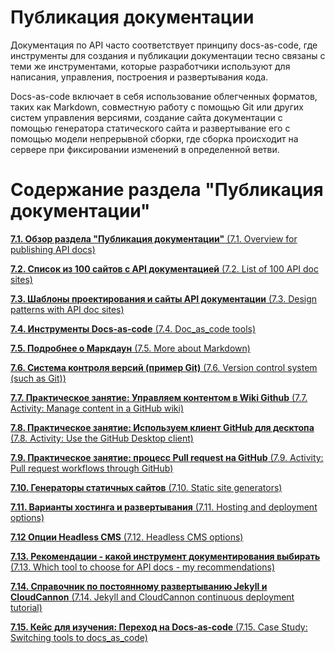 # Публикация документации

Документация по API часто соответствует принципу docs-as-code, где инструменты для создания и публикации документации тесно связаны с теми же инструментами, которые разработчики используют для написания, управления, построения и развертывания кода.

Docs-as-code включает в себя использование облегченных форматов, таких как Markdown, совместную работу с помощью Git или других систем управления версиями, создание сайта документации с помощью генератора статического сайта и развертывание его с помощью модели непрерывной сборки, где сборка происходит на сервере при фиксировании изменений в определенной ветви.

# Содержание раздела "Публикация документации"

[**7.1. Обзор раздела "Публикация документации"** (7.1. Overview for publishing API docs)](https://github.com/Starkovden/Documenting_APIs/blob/master/7.%20Publishing%20your%20API%20documentation/7.1.%20Overview%20for%20publishing%20API%20docs.md)

[**7.2. Список из 100 сайтов с API документацией** (7.2. List of 100 API doc sites)](https://github.com/Starkovden/Documenting_APIs/blob/master/7.%20Publishing%20your%20API%20documentation/7.2.%20List%20of%20100%20API%20doc%20sites.md)

[**7.3. Шаблоны проектирования и сайты API документации** (7.3. Design patterns with API doc sites)](https://github.com/Starkovden/Documenting_APIs/blob/master/7.%20Publishing%20your%20API%20documentation/7.3.%20Design%20patterns%20with%20API%20doc%20sites.md)

[**7.4. Инструменты Docs-as-code** (7.4. Doc_as_code tools)](https://github.com/Starkovden/Documenting_APIs/blob/master/7.%20Publishing%20your%20API%20documentation/7.4.%20Doc_as_code%20tools.md)

[**7.5. Подробнее о Маркдаун** (7.5. More about Markdown)](https://github.com/Starkovden/Documenting_APIs/blob/master/7.%20Publishing%20your%20API%20documentation/7.5.%20More%20about%20Markdown.md)

[**7.6. Система контроля версий (пример Git)** (7.6. Version control system (such as Git))](https://github.com/Starkovden/Documenting_APIs/blob/master/7.%20Publishing%20your%20API%20documentation/7.6.%20Version%20control%20system%20(such%20as%20Git).md)

[**7.7. Практическое занятие: Управляем контентом в Wiki Github** (7.7. Activity: Manage content in a GitHub wiki)](https://github.com/Starkovden/Documenting_APIs/blob/master/7.%20Publishing%20your%20API%20documentation/7.7.%20Activity%20Manage%20content%20in%20a%20GitHub%20wiki.md)

[**7.8. Практическое занятие: Используем клиент GitHub для десктопа** (7.8. Activity: Use the GitHub Desktop client)](https://github.com/Starkovden/Documenting_APIs/blob/master/7.%20Publishing%20your%20API%20documentation/7.8.%20Activity%20Use%20the%20GitHub%20Desktop%20client.md)

[**7.9. Практическое занятие: процесс Pull request на GitHub** (7.9. Activity: Pull request workflows through GitHub)](https://github.com/Starkovden/Documenting_APIs/blob/master/7.%20Publishing%20your%20API%20documentation/7.9.%20Activity%20Pull%20request%20workflows%20through%20GitHub.md)

[**7.10. Генераторы статичных сайтов** (7.10. Static site generators)](https://github.com/Starkovden/Documenting_APIs/blob/master/7.%20Publishing%20your%20API%20documentation/7.10.%20Static%20site%20generators.md)

[**7.11. Варианты хостинга и развертывания** (7.11. Hosting and deployment options)](https://github.com/Starkovden/Documenting_APIs/blob/master/7.%20Publishing%20your%20API%20documentation/7.11.%20Hosting%20and%20deployment%20options.md)

[**7.12 Опции Headless CMS** (7.12. Headless CMS options)](https://github.com/Starkovden/Documenting_APIs/blob/master/7.%20Publishing%20your%20API%20documentation/7.12.%20Headless%20CMS%20options.md)

[**7.13. Рекомендации - какой инструмент документирования выбирать** (7.13. Which tool to choose for API docs - my recommendations)](https://github.com/Starkovden/Documenting_APIs/blob/master/7.%20Publishing%20your%20API%20documentation/7.13.%20Which%20tool%20to%20choose%20for%20API%20docs%20-%20my%20recommendations.md)

[**7.14. Справочник по постоянному развертыванию Jekyll и CloudCannon** (7.14. Jekyll and CloudCannon continuous deployment tutorial)](https://github.com/Starkovden/Documenting_APIs/blob/master/7.%20Publishing%20your%20API%20documentation/7.14.%20Jekyll%20and%20CloudCannon%20continous%20deployment%20tutorial.md)

[**7.15. Кейс для изучения: Переход на Docs-as-code** (7.15. Case Study: Switching tools to docs_as_code)](https://github.com/Starkovden/Documenting_APIs/blob/master/7.%20Publishing%20your%20API%20documentation/7.15.%20Case%20Study%20Switching%20tools%20to%20docs_as_code.md)

